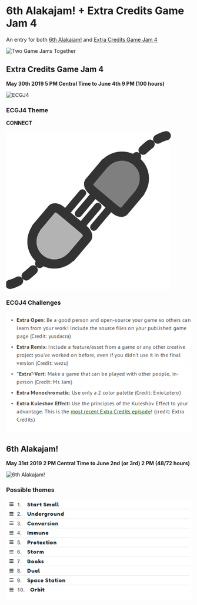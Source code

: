 # 6th Alakajam! + Extra Credits Game Jam 4
An entry for both [6th Alakajam!](https://alakajam.com/6th-alakajam/announcements) and [Extra Credits Game Jam 4](https://itch.io/jam/extra-credits-game-jam-4)

![Two Game Jams Together](https://i.imgur.com/EzFgM2G.png?1)

## Extra Credits Game Jam 4
**May 30th 2019 5 PM Central Time to June 4th 9 PM (100 hours)**

![ECGJ4](https://i.imgur.com/JiLZqQF.png?1)

### ECGJ4 Theme

**CONNECT**

![CONNECT](https://github.com/Raccoon-JS/Alakajam-plus-Extra-Credits/blob/master/connection.png)

### ECGJ4 Challenges

![challenges](https://github.com/Raccoon-JS/Alakajam-plus-Extra-Credits/blob/master/ec-challenges.png)

## 6th Alakajam!
**May 31st 2019 2 PM Central Time to June 2nd (or 3rd) 2 PM (48/72 hours)**

![6th Alakajam!](https://i.imgur.com/0SPtSQA.png?1)

### Possible themes

![possible themes](https://github.com/Raccoon-JS/Alakajam-plus-Extra-Credits/blob/master/shortlist_alakajam_themes.png)
